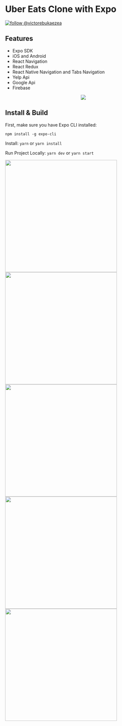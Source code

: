 # Uber Eats Clone with Expo
[![follow @victorebukaezea](https://img.shields.io/twitter/follow/victorebukaezea.svg?style=for-the-badge&logo=TWITTER&logoColor=FFFFFF&labelColor=00aced&logoWidth=20&color=lightgray)](https://twitter.com/victorebukaezea)


## Features 

- Expo SDK  
- iOS and Android
- React Navigation
- React Redux 
- React Native Navigation and Tabs Navigation 
- Yelp Api
- Google Api
- Firebase

<p align="center">
  <img src="Images/project.png?raw=true" />
</p>

## Install & Build 

First, make sure you have Expo CLI installed: 

`npm install -g expo-cli`

Install: `yarn` or `yarn install`

Run Project Locally: `yarn dev` or `yarn start`


<p float="left">
  <img src="screenshots/First.PNG?raw=true" width="360" />
  <img src="screenshots/Second.PNG?raw=true" width="360" />
  <img src="screenshots/Third.PNG?raw=true" width="360" />
  <img src="screenshots/Fourth.PNG?raw=true" width="360" />
  <img src="screenshots/Fifth.PNG?raw=true" width="360" />
</p>

